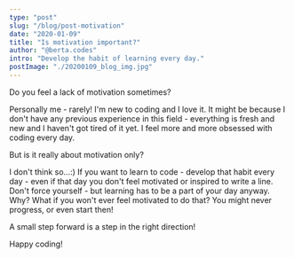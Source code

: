 ```yaml
---
type: "post"
slug: "/blog/post-motivation"
date: "2020-01-09"
title: "Is motivation important?"
author: "@berta.codes"
intro: "Develop the habit of learning every day."
postImage: "./20200109_blog_img.jpg"
---
```


Do you feel a lack of motivation sometimes?

Personally me - rarely! I'm new to coding and I love it. It might be because I don't have any previous experience in this field - everything is fresh and new and I haven't got tired of it yet. I feel more and more obsessed with coding every day.

But is it really about motivation only?

I don't think so...:) If you want to learn to code - develop that habit every day - even if that day you don't feel motivated or inspired to write a line. Don't force yourself - but learning has to be a part of your day anyway. Why? What if you won't ever feel motivated to do that? You might never progress, or even start then!

A small step forward is a step in the right direction!

Happy coding!
